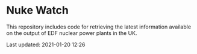 # Nuke Watch

This repository includes code for retrieving the latest information available on the output of EDF nuclear power plants in the UK.

Last updated: 2021-01-20 12:26